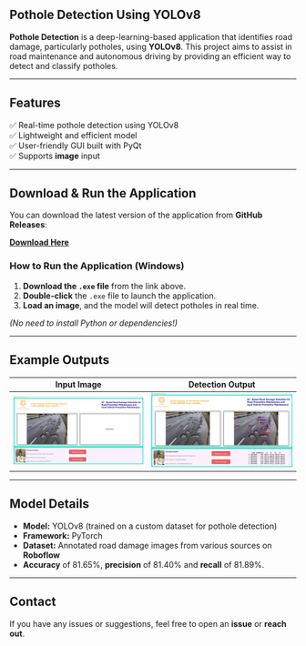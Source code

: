 ## Pothole Detection Using YOLOv8  

**Pothole Detection** is a deep-learning-based application that identifies road damage, particularly potholes, using **YOLOv8**. This project aims to assist in road maintenance and autonomous driving by providing an efficient way to detect and classify potholes.  

---

## **Features**  
✅ Real-time pothole detection using YOLOv8  
✅ Lightweight and efficient model  
✅ User-friendly GUI built with PyQt  
✅ Supports **image** input  

---

## **Download & Run the Application**  
You can download the latest version of the application from **GitHub Releases**:  

**[Download Here](https://github.com/Harikak09/GUI_Pothole/releases/latest)**  

### **How to Run the Application (Windows)**  
1. **Download the `.exe` file** from the link above.  
2. **Double-click** the `.exe` file to launch the application.  
3. **Load an image**, and the model will detect potholes in real time.  

*(No need to install Python or dependencies!)*  

---

## **Example Outputs**  
| Input Image | Detection Output |  
|-------------|----------------|  
| ![Input](https://github.com/Harikak09/GUI_Pothole/blob/main/input.png) | ![Output](https://github.com/Harikak09/GUI_Pothole/blob/main/output.png) |  

---

## **Model Details**  
- **Model:** YOLOv8 (trained on a custom dataset for pothole detection)  
- **Framework:** PyTorch  
- **Dataset:** Annotated road damage images from various sources on **Roboflow** 
- **Accuracy** of 81.65%, **precision** of 81.40% and **recall** of 81.89%.

---

## **Contact**  
If you have any issues or suggestions, feel free to open an **issue** or **reach out**.  
